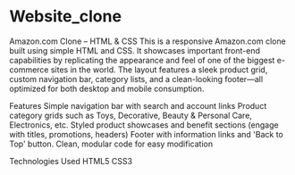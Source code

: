 # Website_clone
Amazon.com Clone – HTML & CSS
This is a responsive Amazon.com clone built using simple HTML and CSS. It showcases important front-end capabilities by replicating the appearance and feel of one of the biggest e-commerce sites in the world. The layout features a sleek product grid, custom navigation bar, category lists, and a clean-looking footer—all optimized for both desktop and mobile consumption.

Features
Simple navigation bar with search and account links
Product category grids such as Toys, Decorative, Beauty & Personal Care, Electronics, etc.
Styled product showcases and benefit sections (engage with titles, promotions, headers)
Footer with information links and 'Back to Top' button.
Clean, modular code for easy modification

Technologies Used
HTML5
CSS3
